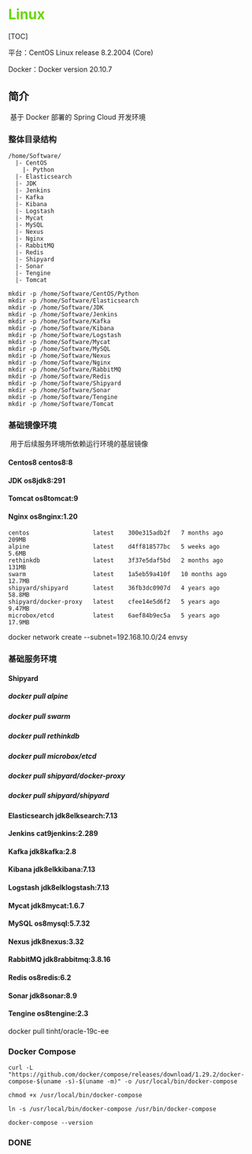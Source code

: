 # <font color=#69D600>Linux</font>

[TOC]

平台：CentOS Linux release 8.2.2004 (Core)

Docker：Docker version 20.10.7



## 简介

​		基于 Docker 部署的 Spring Cloud 开发环境



### 整体目录结构

```
/home/Software/
  |- CentOS
    |- Python
  |- Elasticsearch
  |- JDK
  |- Jenkins
  |- Kafka
  |- Kibana
  |- Logstash
  |- Mycat
  |- MySQL
  |- Nexus
  |- Nginx
  |- RabbitMQ
  |- Redis
  |- Shipyard
  |- Sonar
  |- Tengine
  |- Tomcat

mkdir -p /home/Software/CentOS/Python
mkdir -p /home/Software/Elasticsearch
mkdir -p /home/Software/JDK
mkdir -p /home/Software/Jenkins
mkdir -p /home/Software/Kafka
mkdir -p /home/Software/Kibana
mkdir -p /home/Software/Logstash
mkdir -p /home/Software/Mycat
mkdir -p /home/Software/MySQL
mkdir -p /home/Software/Nexus
mkdir -p /home/Software/Nginx
mkdir -p /home/Software/RabbitMQ
mkdir -p /home/Software/Redis
mkdir -p /home/Software/Shipyard
mkdir -p /home/Software/Sonar
mkdir -p /home/Software/Tengine
mkdir -p /home/Software/Tomcat

```



### 基础镜像环境

​		用于后续服务环境所依赖运行环境的基层镜像

#### 		Centos8	centos8:8

#### 		JDK	os8jdk8:291

#### 		Tomcat	os8tomcat:9

#### 		Nginx	os8nginx:1.20



```
centos                  latest    300e315adb2f   7 months ago     209MB
alpine                  latest    d4ff818577bc   5 weeks ago      5.6MB
rethinkdb               latest    3f37e5daf5bd   2 months ago     131MB
swarm                   latest    1a5eb59a410f   10 months ago    12.7MB
shipyard/shipyard       latest    36fb3dc0907d   4 years ago      58.8MB
shipyard/docker-proxy   latest    cfee14e5d6f2   5 years ago      9.47MB
microbox/etcd           latest    6aef84b9ec5a   5 years ago      17.9MB
```



docker network create --subnet=192.168.10.0/24 envsy



### 基础服务环境

#### Shipyard

##### 	docker pull alpine

##### 	docker pull swarm

##### 	docker pull rethinkdb

##### 	docker pull microbox/etcd

##### 	docker pull shipyard/docker-proxy

##### 	docker pull shipyard/shipyard



#### 		Elasticsearch	jdk8elksearch:7.13

#### 		Jenkins	cat9jenkins:2.289

#### 		Kafka	jdk8kafka:2.8

#### 		Kibana	jdk8elkkibana:7.13

#### 		Logstash	jdk8elklogstash:7.13

#### 		Mycat	jdk8mycat:1.6.7

#### 		MySQL	os8mysql:5.7.32

#### 		Nexus	jdk8nexus:3.32

#### 		RabbitMQ	jdk8rabbitmq:3.8.16

#### 		Redis	os8redis:6.2

#### 		Sonar	jdk8sonar:8.9

#### 		Tengine	os8tengine:2.3



docker pull tinht/oracle-19c-ee



### Docker Compose

```
curl -L "https://github.com/docker/compose/releases/download/1.29.2/docker-compose-$(uname -s)-$(uname -m)" -o /usr/local/bin/docker-compose

chmod +x /usr/local/bin/docker-compose

ln -s /usr/local/bin/docker-compose /usr/bin/docker-compose

docker-compose --version

```





### DONE